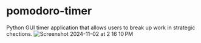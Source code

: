 # pomodoro-timer
Python GUI timer application that allows users to break up work in strategic chections.
![Screenshot 2024-11-02 at 2 16 10 PM](https://github.com/user-attachments/assets/8d74a5d9-6c24-4113-885b-4c130755f4b1)
